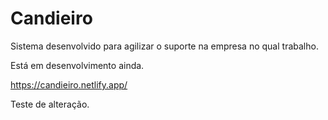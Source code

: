 # Candieiro
Sistema desenvolvido para agilizar o suporte na empresa no qual trabalho.

Está em desenvolvimento ainda.

https://candieiro.netlify.app/


Teste de alteração.

